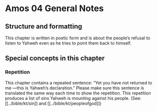 # Amos 04 General Notes
## Structure and formatting

This chapter is written in poetic form and is about the people’s refusal to listen to Yahweh even as he tries to point them back to himself.

## Special concepts in this chapter

### Repetition
This chapter contains a repeated sentence: “Yet you have not returned to me —this is Yahweh’s declaration.” Please make sure this sentence is translated the same way each time to show the repetition. This repetition produces a list of sins Yahweh is mounting against his people. (See: [[../bible/kt/sin]] and [[../bible/kt/peopleofgod]])